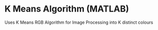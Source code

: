 # K Means Algorithm (MATLAB)
Uses K Means RGB Algorithm for Image Processing into K distinct colours 
